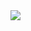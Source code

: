 <a href="https://github-readme-stats.vercel.app/api?username=Suff99&show_icons=true&theme=vue-dark%22%3E">
  <img align="center" src="https://github-readme-stats.vercel.app/api?username=Suff99&show_icons=true&include_all_commits=true&count_private=true&theme=react" />
</a>
